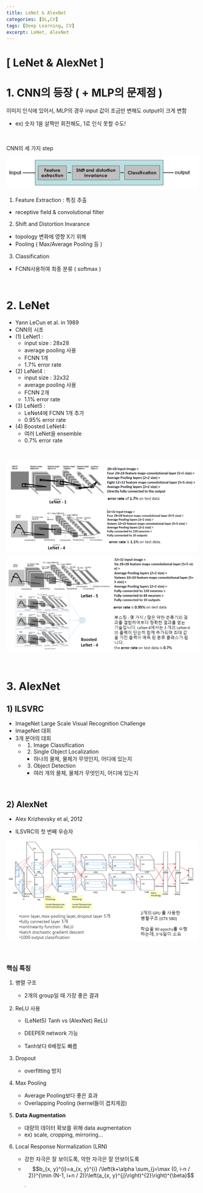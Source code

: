 ```yaml
---
title: LeNet & AlexNet
categories: [DL,CV]
tags: [Deep Learning, CV]
excerpt: LeNet, AlexNet
---
```


<script src="https://cdn.mathjax.org/mathjax/latest/MathJax.js?config=TeX-AMS-MML_HTMLorMML" type="text/javascript"></script>

# [ LeNet & AlexNet ]

# 1. CNN의 등장 ( + MLP의 문제점 )

이미지 인식에 있어서, MLP의 경우 input 값이 조금만 변해도 output이 크게 변함

- ex) 숫자 1을 살짝만 회전해도, 1로 인식 못할 수도!

<br>

CNN의 세 가지 step

![figure2](/assets/img/cv/cv6.png)

1) Feature Extraction : 특징 추출

- receptive field & convolutional filter

2) Shift and Distortion Invarance

- topology 변화에 영향 X기 위해
- Pooling ( Max/Average Pooling 등 )

3) Classification

- FCNN사용하여 최종 분류 ( softmax )



<br>

# 2. LeNet

- Yann LeCun et al. in 1989
- CNN의 시초
- (1) LeNet1 :
  - input size : 28x28
  - average pooling 사용
  - FCNN 1개
  - 1.7% error rate
- (2) LeNet4 :
  - input size : 32x32 
  - average pooling 사용
  - FCNN 2개
  - 1.1% error rate
- (3) LeNet5 :
  - LeNet4에 FCNN 1개 추가
  - 0.95% error rate
- (4) Boosted LeNet4:
  - 여러 LeNet을 ensemble
  - 0.7% error rate

<br>

![figure2](/assets/img/cv/cv7.png)

![figure2](/assets/img/cv/cv8.png)

<br>

# 3. AlexNet

## 1) ILSVRC

- ImageNet Large Scale Visual Recognition Challenge
- ImageNet 대회
- 3개 분야의 대회
  - 1) Image Classification
  - 2) Single Object Localization
    - 하나의 물체, 물체가 무엇인지, 어디에 있는지
  - 3) Object Detection
    - 여러 개의 물체, 물체가 무엇인지, 어디에 있는지

<br>

## 2) AlexNet

- Alex Krizhevsky et al, 2012

- ILSVRC의 첫 번째 우승자

![figure2](/assets/img/cv/cv9.png)

<br>

### 핵심 특징

1. 병렬 구조

   - 2개의 group일 때 가장 좋은 결과

2. ReLU 사용

   - (LeNet5) Tanh vs (AlexNet) ReLU

   - DEEPER network 가능
   - Tanh보다 6배정도 빠름

3. Dropout

   - overfitting 방지

4. Max Pooling

   - Average Pooling보다 좋은 효과
   - Overlapping Pooling (kernel들이 겹치게끔)

5. **Data Augmentation**

   - 대량의 데이터 확보를 위해 data augmentation
   - ex) scale, cropping, mirroring...

6. Local Response Normalization (LRN)

   - 강한 자극은 잘 보이도록, 약한 자극은 잘 안보이도록
   - $$b_{x, y}^{i}=a_{x, y}^{i} /\left(k+\alpha \sum_{j=\max (0, i-n / 2)}^{\min (N-1, i+n / 2)}\left(a_{x, y}^{j}\right)^{2}\right)^{\beta}$$.